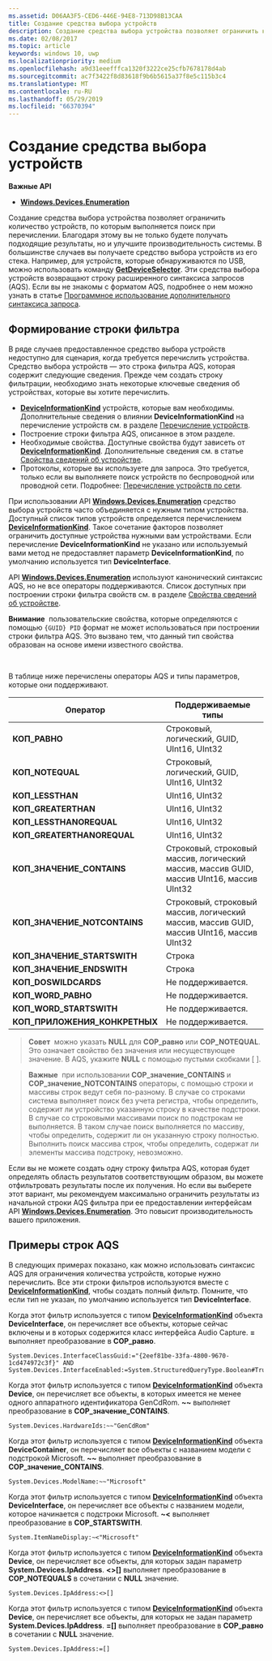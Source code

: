 ```yaml
---
ms.assetid: D06AA3F5-CED6-446E-94E8-713D98B13CAA
title: Создание средства выбора устройств
description: Создание средства выбора устройства позволяет ограничить количество устройств, по которым выполняется поиск при перечислении.
ms.date: 02/08/2017
ms.topic: article
keywords: windows 10, uwp
ms.localizationpriority: medium
ms.openlocfilehash: a9d31eeefffca1320f3222ce25cfb7678178d4ab
ms.sourcegitcommit: ac7f3422f8d83618f9b6b5615a37f8e5c115b3c4
ms.translationtype: MT
ms.contentlocale: ru-RU
ms.lasthandoff: 05/29/2019
ms.locfileid: "66370394"
---
```

# <a name="build-a-device-selector"></a>Создание средства выбора устройств



**Важные API**

- [**Windows.Devices.Enumeration**](https://docs.microsoft.com/en-us/uwp/api/Windows.Devices.Enumeration)

Создание средства выбора устройства позволяет ограничить количество устройств, по которым выполняется поиск при перечислении. Благодаря этому вы не только будете получать подходящие результаты, но и улучшите производительность системы. В большинстве случаев вы получаете средство выбора устройств из его стека. Например, для устройств, которые обнаруживаются по USB, можно использовать команду [**GetDeviceSelector**](https://docs.microsoft.com/uwp/api/windows.devices.usb.usbdevice.getdeviceselector). Эти средства выбора устройств возвращают строку расширенного синтаксиса запросов (AQS). Если вы не знакомы с форматом AQS, подробнее о нем можно узнать в статье [Программное использование дополнительного синтаксиса запроса](https://docs.microsoft.com/windows/desktop/search/-search-3x-advancedquerysyntax).

## <a name="building-the-filter-string"></a>Формирование строки фильтра

В ряде случаев предоставленное средство выбора устройств недоступно для сценария, когда требуется перечислить устройства. Средство выбора устройств — это строка фильтра AQS, которая содержит следующие сведения. Прежде чем создать строку фильтрации, необходимо знать некоторые ключевые сведения об устройствах, которые вы хотите перечислить.

-   [  **DeviceInformationKind**](https://docs.microsoft.com/uwp/api/Windows.Devices.Enumeration.DeviceInformationKind) устройств, которые вам необходимы. Дополнительные сведения о влиянии **DeviceInformationKind** на перечисление устройств см. в разделе [Перечисление устройств](enumerate-devices.md).
-   Построение строки фильтра AQS, описанное в этом разделе.
-   Необходимые свойства. Доступные свойства будут зависеть от [**DeviceInformationKind**](https://docs.microsoft.com/uwp/api/Windows.Devices.Enumeration.DeviceInformationKind). Дополнительные сведения см. в статье [Свойства сведений об устройстве](device-information-properties.md).
-   Протоколы, которые вы используете для запроса. Это требуется, только если вы выполняете поиск устройств по беспроводной или проводной сети. Подробнее: [Перечисление устройств по сети](enumerate-devices-over-a-network.md).

При использовании API [**Windows.Devices.Enumeration**](https://docs.microsoft.com/uwp/api/Windows.Devices.Enumeration) средство выбора устройств часто объединяется с нужным типом устройства. Доступный список типов устройств определяется перечислением [**DeviceInformationKind**](https://docs.microsoft.com/uwp/api/Windows.Devices.Enumeration.DeviceInformationKind). Такое сочетание факторов позволяет ограничить доступные устройства нужными вам устройствами. Если перечисление **DeviceInformationKind** не указано или используемый вами метод не предоставляет параметр **DeviceInformationKind**, по умолчанию используется тип **DeviceInterface**.

API [**Windows.Devices.Enumeration**](https://docs.microsoft.com/uwp/api/Windows.Devices.Enumeration) используют канонический синтаксис AQS, но не все операторы поддерживаются. Список доступных при построении строки фильтра свойств см. в разделе [Свойства сведений об устройстве](device-information-properties.md).

**Внимание**  пользовательские свойства, которые определяются с помощью `{GUID} PID` формат не может использоваться при построении строки фильтра AQS. Это вызвано тем, что данный тип свойства образован на основе имени известного свойства.

 

В таблице ниже перечислены операторы AQS и типы параметров, которые они поддерживают.

| Оператор                       | Поддерживаемые типы                                                             |
|--------------------------------|-----------------------------------------------------------------------------|
| **КОП\_РАВНО**                 | Строковый, логический, GUID, UInt16, UInt32                                       |
| **КОП\_NOTEQUAL**              | Строковый, логический, GUID, UInt16, UInt32                                       |
| **КОП\_LESSTHAN**              | UInt16, UInt32                                                              |
| **КОП\_GREATERTHAN**           | UInt16, UInt32                                                              |
| **КОП\_LESSTHANOREQUAL**       | UInt16, UInt32                                                              |
| **КОП\_GREATERTHANOREQUAL**    | UInt16, UInt32                                                              |
| **КОП\_ЗНАЧЕНИЕ\_CONTAINS**       | Строковый, строковый массив, логический массив, массив GUID, массив UInt16, массив UInt32 |
| **КОП\_ЗНАЧЕНИЕ\_NOTCONTAINS**    | Строковый, строковый массив, логический массив, массив GUID, массив UInt16, массив UInt32 |
| **КОП\_ЗНАЧЕНИЕ\_STARTSWITH**     | Строка                                                                      |
| **КОП\_ЗНАЧЕНИЕ\_ENDSWITH**       | Строка                                                                      |
| **КОП\_DOSWILDCARDS**          | Не поддерживается.                                                               |
| **КОП\_WORD\_РАВНО**           | Не поддерживается.                                                               |
| **КОП\_WORD\_STARTSWITH**      | Не поддерживается.                                                               |
| **КОП\_ПРИЛОЖЕНИЯ\_КОНКРЕТНЫХ** | Не поддерживается.                                                               |


> **Совет**  можно указать **NULL** для **COP\_равно** или **COP\_NOTEQUAL**. Это означает свойство без значения или несуществующее значение. В AQS, укажите **NULL** с помощью пустыми скобками \[ \].

> **Важные**  при использовании **COP\_значение\_CONTAINS** и **COP\_значение\_NOTCONTAINS** операторы, с помощью строки и массивы строк ведут себя по-разному. В случае со строками система выполняет поиск без учета регистра, чтобы определить, содержит ли устройство указанную строку в качестве подстроки. В случае со строковыми массивами поиск по подстрокам не выполняется. В таком случае поиск выполняется по массиву, чтобы определить, содержит ли он указанную строку полностью. Выполнить поиск массива строк, чтобы определить, содержат ли элементы массива подстроку, невозможно.

Если вы не можете создать одну строку фильтра AQS, которая будет определять область результатов соответствующим образом, вы можете отфильтровать результаты после их получения. Но если вы выберете этот вариант, мы рекомендуем максимально ограничить результаты из начальной строки AQS фильтра при ее предоставлении интерфейсам API [**Windows.Devices.Enumeration**](https://docs.microsoft.com/uwp/api/Windows.Devices.Enumeration). Это повысит производительность вашего приложения.

## <a name="aqs-string-examples"></a>Примеры строк AQS

В следующих примерах показано, как можно использовать синтаксис AQS для ограничения количества устройств, которые нужно перечислить. Все эти строки фильтров используются вместе с [**DeviceInformationKind**](https://docs.microsoft.com/uwp/api/Windows.Devices.Enumeration.DeviceInformationKind), чтобы создать полный фильтр. Помните, что если тип не указан, по умолчанию используется тип **DeviceInterface**.

Когда этот фильтр используется с типом [**DeviceInformationKind**](https://docs.microsoft.com/uwp/api/Windows.Devices.Enumeration.DeviceInformationKind) объекта **DeviceInterface**, он перечисляет все объекты, которые сейчас включены и в которых содержится класс интерфейса Audio Capture. **=** выполняет преобразование в **COP\_равно**.

``` syntax
System.Devices.InterfaceClassGuid:="{2eef81be-33fa-4800-9670-1cd474972c3f}" AND
System.Devices.InterfaceEnabled:=System.StructuredQueryType.Boolean#True
```

Когда этот фильтр используется с типом [**DeviceInformationKind**](https://docs.microsoft.com/uwp/api/Windows.Devices.Enumeration.DeviceInformationKind) объекта **Device**, он перечисляет все объекты, в которых имеется не менее одного аппаратного идентификатора GenCdRom. **~~** выполняет преобразование в **COP\_значение\_CONTAINS**.

``` syntax
System.Devices.HardwareIds:~~"GenCdRom"
```

Когда этот фильтр используется с типом [**DeviceInformationKind**](https://docs.microsoft.com/uwp/api/Windows.Devices.Enumeration.DeviceInformationKind) объекта **DeviceContainer**, он перечисляет все объекты с названием модели с подстрокой Microsoft. **~~** выполняет преобразование в **COP\_значение\_CONTAINS**.

``` syntax
System.Devices.ModelName:~~"Microsoft"
```

Когда этот фильтр используется с типом [**DeviceInformationKind**](https://docs.microsoft.com/uwp/api/Windows.Devices.Enumeration.DeviceInformationKind) объекта **DeviceInterface**, он перечисляет все объекты с названием модели, которое начинается с подстроки Microsoft. **~&lt;** выполняет преобразование в **COP\_STARTSWITH**.

``` syntax
System.ItemNameDisplay:~<"Microsoft"
```

Когда этот фильтр используется с типом [**DeviceInformationKind**](https://docs.microsoft.com/uwp/api/Windows.Devices.Enumeration.DeviceInformationKind) объекта **Device**, он перечисляет все объекты, для которых задан параметр **System.Devices.IpAddress**. **&lt;&gt;\[\]** выполняет преобразование в **COP\_NOTEQUALS** в сочетании с **NULL** значение.

``` syntax
System.Devices.IpAddress:<>[]
```

Когда этот фильтр используется с типом [**DeviceInformationKind**](https://docs.microsoft.com/uwp/api/Windows.Devices.Enumeration.DeviceInformationKind) объекта **Device**, он перечисляет все объекты, для которых не задан параметр **System.Devices.IpAddress**. **=\[\]** выполняет преобразование в **COP\_равно** в сочетании с **NULL** значение.

``` syntax
System.Devices.IpAddress:=[]
```

 

 
